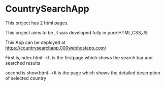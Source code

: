 # CountrySearchApp
This project has 2 html pages.

This project aims to be ,it was developed fully in pure HTML,CSS,JS

This App can be deployed at https://countrysearchapp.000webhostapp.com/

First is,index.html-->It is the firstpage which shows the search bar and searched results

second is show.html-->It is the page which shows the  detailed description of selected country
